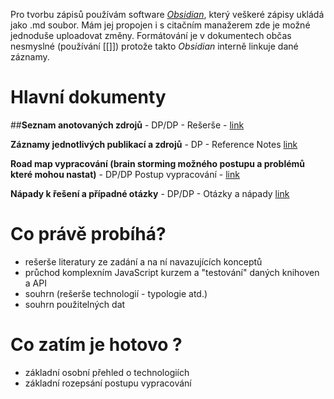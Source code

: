 Pro tvorbu zápisů používám software [_Obsidian_](https://github.com/obsidianmd/obsidian-releases.git), který veškeré zápisy ukládá jako .md soubor. Mám jej propojen i s citačním manažerem zde je možné jednoduše uploadovat změny. Formátování je v dokumentech občas nesmyslné (používání [[]]) protože takto _Obsidian_ interně linkuje dané záznamy.

# Hlavní dokumenty


##**Seznam anotovaných zdrojů** - DP/DP - Rešerše - [link](https://github.com/jendahorak/dp-notes/blob/1dd5bf5efe3c2dd906339b6676446749e0996a2b/%E2%9A%A1DP/%E2%9A%A1%20DP%20-%20Re%C5%A1er%C5%A1e.md)

**Záznamy jednotlivých publikací a zdrojů** - DP - Reference Notes [link](https://github.com/jendahorak/dp-notes/tree/main/%E2%9A%A1DP%20-%20Reference%20notes)

**Road map vypracování (brain storming možného postupu a problémů které mohou nastat)** - DP/DP Postup vypracování - [link](https://github.com/jendahorak/dp-notes/blob/9f17aed4daa6ae1bcf2f5d1c1f84e2ce65260797/%E2%9A%A1DP/%E2%9A%A1%20DP%20Postup%20vypracov%C3%A1n%C3%AD.md)

**Nápady k řešení a případné otázky** - DP/DP - Otázky a nápady [link](https://github.com/jendahorak/dp-notes/blob/9f17aed4daa6ae1bcf2f5d1c1f84e2ce65260797/%E2%9A%A1DP/%E2%9A%A1DP%20-%20Ot%C3%A1zky%20a%20n%C3%A1pady.md)

# Co právě probíhá?

- rešerše literatury ze zadání a na ní navazujících konceptů
- průchod komplexním JavaScript kurzem a "testování" daných knihoven a API
- souhrn (rešerše technologií - typologie atd.)
- souhrn použitelných dat

# Co zatím je hotovo ?

- základní osobní přehled o technologiích
- základní rozepsání postupu vypracování
